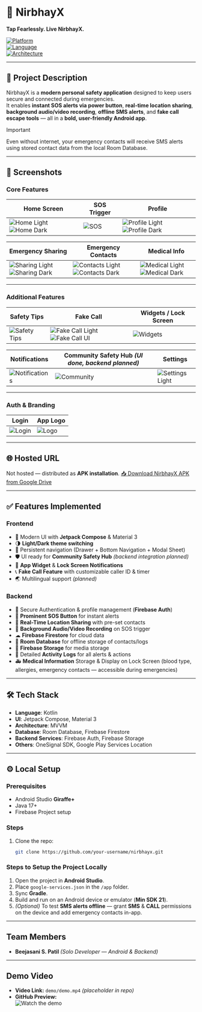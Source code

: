 # 🚨 NirbhayX  
**Tap Fearlessly. Live NirbhayX.**

[![Platform](https://img.shields.io/badge/platform-Android-blue)]()  
[![Language](https://img.shields.io/badge/language-Kotlin-purple)]()  
[![Architecture](https://img.shields.io/badge/architecture-MVVM-green)]()

---

## 📖 Project Description
NirbhayX is a **modern personal safety application** designed to keep users secure and connected during emergencies.  
It enables **instant SOS alerts via power button**, **real-time location sharing**, **background audio/video recording**, **offline SMS alerts**, and **fake call escape tools** — all in a **bold, user-friendly Android app**.  

> [!IMPORTANT]
> Even without internet, your emergency contacts will receive SMS alerts using stored contact data from the local Room Database.

---

## 📸 Screenshots

### **Core Features**
| Home Screen | SOS Trigger | Profile |
|-------------|-------------|---------|
| ![Home Light](screenshots/light/home.jpg) ![Home Dark](screenshots/dark/home.jpg) | ![SOS](screenshots/sos.jpg) | ![Profile Light](screenshots/light/profile.jpg) ![Profile Dark](screenshots/dark/profile.jpg) |

| Emergency Sharing | Emergency Contacts | Medical Info |
|-------------------|--------------------|--------------|
| ![Sharing Light](screenshots/light/sharing.jpg) ![Sharing Dark](screenshots/dark/sharing.jpg) | ![Contacts Light](screenshots/light/contacts.jpg) ![Contacts Dark](screenshots/dark/contacts.jpg) | ![Medical Light](screenshots/light/medical_info.jpg) ![Medical Dark](screenshots/dark/medical_info.jpg) |

---

### **Additional Features**
| Safety Tips | Fake Call | Widgets / Lock Screen |
|-------------|-----------|-----------------------|
| ![Safety Tips](screenshots/light/tips.jpg) | ![Fake Call Light](screenshots/light/fakecall.jpg) ![Fake Call UI](screenshots/fakecall.jpg) | ![Widgets](screenshots/widget.jpg) |

| Notifications | Community Safety Hub *(UI done, backend planned)* | Settings |
|---------------|---------------------------------------------------|----------|
| ![Notifications](screenshots/notifications.jpg) | ![Community](screenshots/light/community.jpg) | ![Settings Light](screenshots/light/settings.jpg) |

---

### **Auth & Branding**
| Login | App Logo                       | 
|-------|--------------------------------|
| ![Login](screenshots/light/login.jpg) | ![Logo](screenshots/demo_thumbnail.jpg) |

---

## 🌐 Hosted URL
Not hosted — distributed as **APK installation**.
[📥 Download NirbhayX APK from Google Drive](https://drive.google.com/file/d/1q8-bdyoa6VkzULgO9xhv5InC396IB3Ym/view?usp=sharing)


---

## ✅ Features Implemented

### **Frontend**
- 🎨 Modern UI with **Jetpack Compose** & Material 3
- 🌗 **Light/Dark theme switching**
- 🧭 Persistent navigation (Drawer + Bottom Navigation + Modal Sheet)
- 🛡 UI ready for **Community Safety Hub** *(backend integration planned)*
- 📌 **App Widget** & **Lock Screen Notifications**
- 📞 **Fake Call Feature** with customizable caller ID & timer
- 🌏 Multilingual support *(planned)*

### **Backend**
- 🔐 Secure Authentication & profile management (**Firebase Auth**)
- 🚨 **Prominent SOS Button** for instant alerts
- 📍 **Real-Time Location Sharing** with pre-set contacts
- 🎥 **Background Audio/Video Recording** on SOS trigger
- ☁ **Firebase Firestore** for cloud data
- 💾 **Room Database** for offline storage of contacts/logs
- 📂 **Firebase Storage** for media storage
- 📜 Detailed **Activity Logs** for all alerts & actions
- 🚑 **Medical Information** Storage & Display on Lock Screen (blood type, allergies, emergency contacts — accessible during emergencies)

---

## 🛠️ Tech Stack
- **Language**: Kotlin  
- **UI**: Jetpack Compose, Material 3  
- **Architecture**: MVVM  
- **Database**: Room Database, Firebase Firestore  
- **Backend Services**: Firebase Auth, Firebase Storage  
- **Others**: OneSignal SDK, Google Play Services Location  

---

## ⚙️ Local Setup

### **Prerequisites**
- Android Studio **Giraffe+**
- Java 17+
- Firebase Project setup

### **Steps**
1. Clone the repo:
   ```bash
   git clone https://github.com/your-username/nirbhayx.git

### Steps to Setup the Project Locally
1. Open the project in **Android Studio**.
2. Place `google-services.json` in the `/app` folder.
3. Sync **Gradle**.
4. Build and run on an Android device or emulator (**Min SDK 21**).
5. *(Optional)* To test **SMS alerts offline** — grant **SMS** & **CALL** permissions on the device and add emergency contacts in-app.

---

## Team Members
- **Beejasani S. Patil** *(Solo Developer — Android & Backend)*

---

## Demo Video
- **Video Link:** `demo/demo.mp4` *(placeholder in repo)*  
- **GitHub Preview:**  
![Watch the demo](screenshots/demo_thumbnail.jpg)
